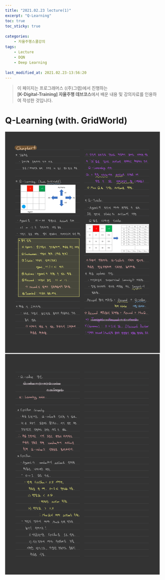 ```yaml
---
title: "2021.02.23 lecture(1)"
excerpt: "Q-Learning"
toc: true
toc_sticky: true

categories:
    - 자율주행스쿨강의
tags:
    - Lecture
    - DQN
    - Deep Learning

last_modified_at: 2021.02.23-13:56:20  
---
```


>이 페이지는 프로그래머스 ((주)그렙)에서 진행하는\
**[K-Digital-Training] 자율주행 데브코스**에서 배운 내용 및 강의자료를 인용하여 작성한 것입니다.


# Q-Learning (with. GridWorld)
![image](/assets/images/lecture/week13_imgs/210223_01.jpeg)
![image](/assets/images/lecture/week13_imgs/210223_02.jpeg)
